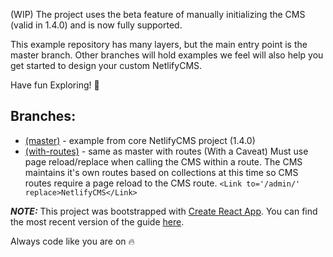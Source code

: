 (WIP) The project uses the beta feature of manually initializing the CMS (valid in 1.4.0) and is now fully supported.

This example repository has many layers, but the main entry point is the master branch. Other branches will hold examples we feel will also help you get started to design your custom NetlifyCMS.

Have fun Exploring! 🎉

## Branches:

- [(master)][master] - example from core NetlifyCMS project (1.4.0)
- [(with-routes)][with-routes] - same as master with routes (With a Caveat)
  Must use page reload/replace when calling the CMS within a route. The CMS maintains it's own routes based on collections at this time so CMS routes require a page reload to the CMS route. `<Link to='/admin/' replace>NetlifyCMS</Link>`

***NOTE:***
This project was bootstrapped with [Create React App](https://github.com/facebookincubator/create-react-app).
You can find the most recent version of the guide [here](https://github.com/facebookincubator/create-react-app/blob/master/packages/react-scripts/template/README.md).

Always code like you are on 🔥

[master]: https://github.com/talves/netlify-cms-react-example/tree/master
[with-routes]: https://github.com/talves/netlify-cms-react-example/tree/with-routes
